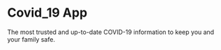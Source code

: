 # Covid_19 App 
 The most trusted and up-to-date COVID-19 information to keep you and your family safe.
